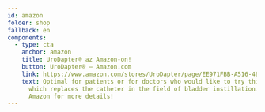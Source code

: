 ```yaml
---
id: amazon
folder: shop
fallback: en
components:
  - type: cta
    anchor: amazon
    title: UroDapter® az Amazon-on!
    button: UroDapter® – Amazon.com
    link: https://www.amazon.com/stores/UroDapter/page/EE971FBB-A516-4E98-A2CD-2B62117F088A
    text: Optimal for patients or for doctors who would like to try this device
      which replaces the catheter in the field of bladder instillation. Visit
      Amazon for more details!
---
```

